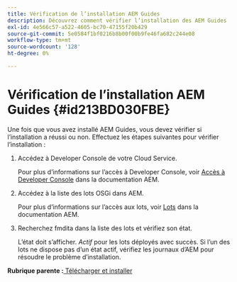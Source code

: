 ```yaml
---
title: Vérification de l’installation AEM Guides
description: Découvrez comment vérifier l’installation des AEM Guides
exl-id: 4e566c57-a522-4605-bc70-47155f20b429
source-git-commit: 5e0584f1bf0216b8b00f00b9fe46fa682c244e08
workflow-type: tm+mt
source-wordcount: '128'
ht-degree: 0%

---
```


# Vérification de l’installation AEM Guides {#id213BD030FBE}

Une fois que vous avez installé AEM Guides, vous devez vérifier si l’installation a réussi ou non. Effectuez les étapes suivantes pour vérifier l’installation :

1. Accédez à Developer Console de votre Cloud Service.

   Pour plus d’informations sur l’accès à Developer Console, voir [Accès à Developer Console](https://experienceleague.adobe.com/docs/experience-manager-learn/cloud-service/debugging/debugging-aem-as-a-cloud-service/developer-console.html?lang=fr) dans la documentation AEM.

1. Accédez à la liste des lots OSGi dans AEM.

   Pour plus d’informations sur l’accès aux lots, voir [Lots](https://experienceleague.adobe.com/docs/experience-manager-learn/cloud-service/debugging/debugging-aem-as-a-cloud-service/developer-console.html?lang=en#bundles) dans la documentation AEM.

1. Recherchez fmdita dans la liste des lots et vérifiez son état.

   L’état doit s’afficher. *Actif* pour les lots déployés avec succès. Si l’un des lots ne dispose pas d’un état actif, vérifiez les journaux d’AEM pour résoudre le problème d’installation.


**Rubrique parente :**[ Télécharger et installer](download-install.md)

